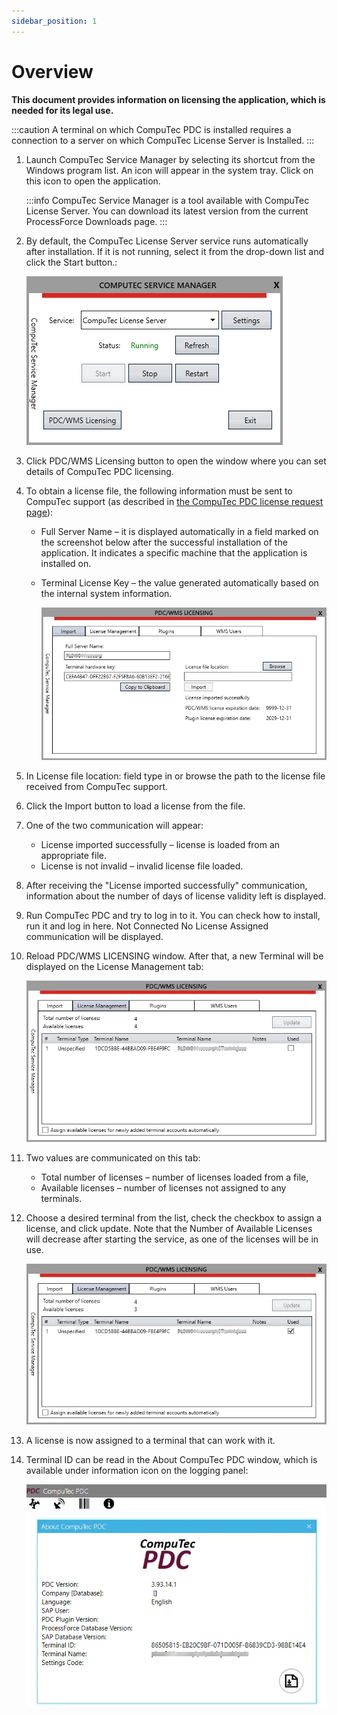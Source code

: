 ```yaml
---
sidebar_position: 1
---
```


# Overview

**This document provides information on licensing the application, which is needed for its legal use.**

:::caution
    A terminal on which CompuTec PDC is installed requires a connection to a server on which CompuTec License Server is Installed.
:::

1. Launch CompuTec Service Manager by selecting its shortcut from the Windows program list. An icon will appear in the system tray. Click on this icon to open the application.

    :::info
        CompuTec Service Manager is a tool available with CompuTec License Server. You can download its latest version from the current ProcessForce Downloads page.
    :::
2. By default, the CompuTec License Server service runs automatically after installation. If it is not running, select it from the drop-down list and click the Start button.:

    ![PDC Licensing](./media/pdc-licensing/service-manager.webp)
3. Click PDC/WMS Licensing button to open the window where you can set details of CompuTec PDC licensing.
4. To obtain a license file, the following information must be sent to CompuTec support (as described in [the CompuTec PDC license request page](./pdc-license-request.md)):

    - Full Server Name – it is displayed automatically in a field marked on the screenshot below after the successful installation of the application. It indicates a specific machine that the application is installed on.
    - Terminal License Key – the value generated automatically based on the internal system information.

        ![CompuTec License Server](./media/pdc-licensing/license-import.webp)
5. In License file location: field type in or browse the path to the license file received from CompuTec support.
6. Click the Import button to load a license from the file.
7. One of the two communication will appear:

    - License imported successfully – license is loaded from an appropriate file.
    - License is not invalid – invalid license file loaded.
8. After receiving the "License imported successfully" communication, information about the number of days of license validity left is displayed.
9. Run CompuTec PDC and try to log in to it. You can check how to install, run it and log in here. Not Connected No License Assigned communication will be displayed.
10. Reload PDC/WMS LICENSING window. After that, a new Terminal will be displayed on the License Management tab:

    ![Not Assigned](./media/pdc-licensing/pdc-not-assigned.webp)
11. Two values are communicated on this tab:

    - Total number of licenses – number of licenses loaded from a file,
    - Available licenses – number of licenses not assigned to any terminals.
12. Choose a desired terminal from the list, check the checkbox to assign a license, and click update. Note that the Number of Available Licenses will decrease after starting the service, as one of the licenses will be in use.

    ![Assigned](./media/pdc-licensing/pdc-license-management-assigned.webp)
13. A license is now assigned to a terminal that can work with it.
14. Terminal ID can be read in the About CompuTec PDC window, which is available under information icon on the logging panel:

    ![About PDC](./media/pdc-licensing/pdc-about.webp)
